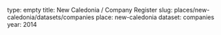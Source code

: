 type: empty
title: New Caledonia / Company Register
slug: places/new-caledonia/datasets/companies
place: new-caledonia
dataset: companies
year: 2014
